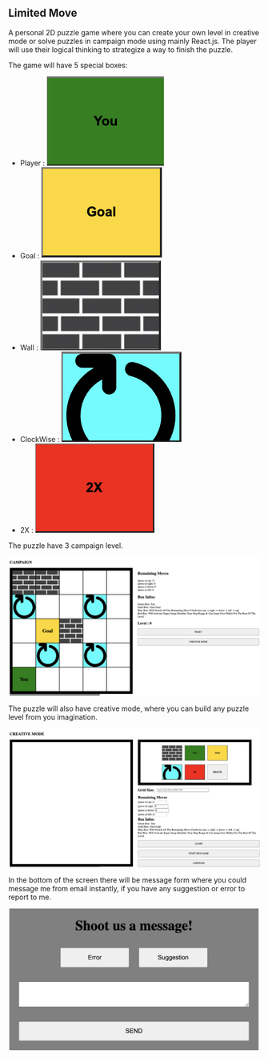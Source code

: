 ## Limited Move
A personal 2D puzzle game where you can create your own level in creative mode or solve puzzles in campaign mode using mainly
React.js. The player will use their logical thinking to strategize a way to finish the puzzle.

The game will have 5 special boxes:
- Player :
 ![Player](src/Player.png)
- Goal : 
![Goal](src/Goal.png)
- Wall : 
![Wall](src/Wall.png)
- ClockWise : 
![clockWise](src/Clockwise.png)
- 2X : 
![timesTwo](src/timesTwo.png)

The puzzle have 3 campaign level.

![Campaign_Mode](src/CampaignMode.png)

The puzzle will also have creative mode, where you can build any puzzle level from you imagination.

![Creative_Mode](src/CreativeMode.png)

In the bottom of the screen there will be message form where you could message me from email instantly, if you have any suggestion or error to report to me.

![Message_Form](src/MessageForm.png)